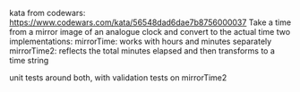 kata from codewars: https://www.codewars.com/kata/56548dad6dae7b8756000037
Take a time from a mirror image of an analogue clock and convert to the actual time
two implementations:
mirrorTime: works with hours and minutes separately
mirrorTime2: reflects the total minutes elapsed and then transforms to a time string

unit tests around both, with validation tests on mirrorTime2
